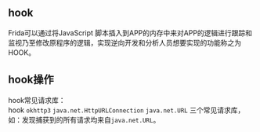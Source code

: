 ## **hook**
Frida可以通过将JavaScript 脚本插入到APP的内存中来对APP的逻辑进行跟踪和监视乃至修改原程序的逻辑，实现逆向开发和分析人员想要实现的功能称之为HOOK。

## **hook操作**
hook常见请求库：
hook `okhttp3` `java.net.HttpURLConnection` `java.net.URL` 三个常见请求库，
如：发现捕获到的所有请求均来自`java.net.URL`。


